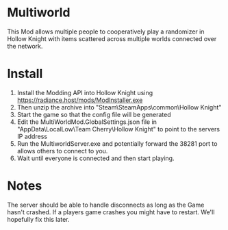# Multiworld
This Mod allows multiple people to cooperatively play a randomizer in Hollow Knight with items scattered across multiple worlds connected over the network.

# Install
1. Install the Modding API into Hollow Knight using https://radiance.host/mods/ModInstaller.exe
2. Then unzip the archive into "Steam\SteamApps\common\Hollow Knight"
3. Start the game so that the config file will be generated
4. Edit the MultiWorldMod.GlobalSettings.json file in "AppData\LocalLow\Team Cherry\Hollow Knight" to point to the servers IP address
5. Run the MultiworldServer.exe and potentially forward the 38281 port to allows others to connect to you.
6. Wait until everyone is connected and then start playing.

# Notes
The server should be able to handle disconnects as long as the Game hasn't crashed. If a players game crashes you might have to restart. We'll hopefully fix this later.
